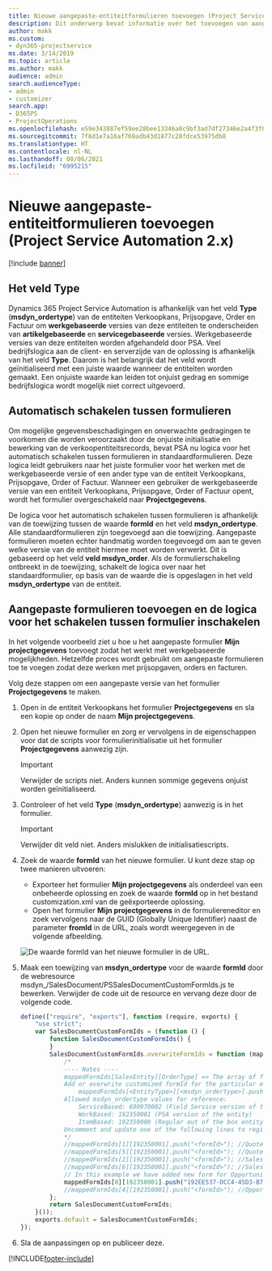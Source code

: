 ```yaml
---
title: Nieuwe aangepaste-entiteitformulieren toevoegen (Project Service Automation 2.x)
description: Dit onderwerp bevat informatie over het toevoegen van aangepaste-entiteitformulieren voor verkoopkansen, prijsopgaven, orders of facturen in Dynamics 365 Project Service Automation 2.x.
author: makk
ms.custom:
- dyn365-projectservice
ms.date: 3/14/2019
ms.topic: article
ms.author: makk
audience: admin
search.audienceType:
- admin
- customizer
search.app:
- D365PS
- ProjectOperations
ms.openlocfilehash: e59e343887ef59ee28bee13346a0c9bf3ad7df27346e2a4f3f02a1e5c08c060f
ms.sourcegitcommit: 7f8d1e7a16af769adb43d1877c28fdce53975db8
ms.translationtype: HT
ms.contentlocale: nl-NL
ms.lasthandoff: 08/06/2021
ms.locfileid: "6995215"
---
```

# <a name="add-new-custom-entity-forms-project-service-automation-2x"></a>Nieuwe aangepaste-entiteitformulieren toevoegen (Project Service Automation 2.x)

[!include [banner](../../includes/psa-now-project-operations.md)]

## <a name="type-field"></a>Het veld Type 

Dynamics 365 Project Service Automation is afhankelijk van het veld **Type** (**msdyn\_ordertype**) van de entiteiten Verkoopkans, Prijsopgave, Order en Factuur om **werkgebaseerde** versies van deze entiteiten te onderscheiden van **artikelgebaseerde** en **servicegebaseerde** versies. Werkgebaseerde versies van deze entiteiten worden afgehandeld door PSA. Veel bedrijfslogica aan de client- en serverzijde van de oplossing is afhankelijk van het veld **Type**. Daarom is het belangrijk dat het veld wordt geïnitialiseerd met een juiste waarde wanneer de entiteiten worden gemaakt. Een onjuiste waarde kan leiden tot onjuist gedrag en sommige bedrijfslogica wordt mogelijk niet correct uitgevoerd.

## <a name="automatic-form-switching"></a>Automatisch schakelen tussen formulieren

Om mogelijke gegevensbeschadigingen en onverwachte gedragingen te voorkomen die worden veroorzaakt door de onjuiste initialisatie en bewerking van de verkoopentiteitsrecords, bevat PSA nu logica voor het automatisch schakelen tussen formulieren in standaardformulieren. Deze logica leidt gebruikers naar het juiste formulier voor het werken met de werkgebaseerde versie of een ander type van de entiteit Verkoopkans, Prijsopgave, Order of Factuur. Wanneer een gebruiker de werkgebaseerde versie van een entiteit Verkoopkans, Prijsopgave, Order of Factuur opent, wordt het formulier overgeschakeld naar **Projectgegevens**.

De logica voor het automatisch schakelen tussen formulieren is afhankelijk van de toewijzing tussen de waarde **formId** en het veld **msdyn\_ordertype**. Alle standaardformulieren zijn toegevoegd aan die toewijzing. Aangepaste formulieren moeten echter handmatig worden toegevoegd om aan te geven welke versie van de entiteit hiermee moet worden verwerkt. Dit is gebaseerd op het veld **veld msdyn\_order**. Als de formulierschakeling ontbreekt in de toewijzing, schakelt de logica over naar het standaardformulier, op basis van de waarde die is opgeslagen in het veld **msdyn\_ordertype** van de entiteit.

## <a name="add-custom-forms-and-turn-on-the-form-switching-logic"></a>Aangepaste formulieren toevoegen en de logica voor het schakelen tussen formulier inschakelen

In het volgende voorbeeld ziet u hoe u het aangepaste formulier **Mijn projectgegevens** toevoegt zodat het werkt met werkgebaseerde mogelijkheden. Hetzelfde proces wordt gebruikt om aangepaste formulieren toe te voegen zodat deze werken met prijsopgaven, orders en facturen.

Volg deze stappen om een aangepaste versie van het formulier **Projectgegevens** te maken.

1. Open in de entiteit Verkoopkans het formulier **Projectgegevens** en sla een kopie op onder de naam **Mijn projectgegevens**.
2. Open het nieuwe formulier en zorg er vervolgens in de eigenschappen voor dat de scripts voor formulierinitialisatie uit het formulier **Projectgegevens** aanwezig zijn. 

    > [!IMPORTANT]
    > Verwijder de scripts niet. Anders kunnen sommige gegevens onjuist worden geïnitialiseerd.

3. Controleer of het veld **Type** (**msdyn\_ordertype**) aanwezig is in het formulier. 

    > [!IMPORTANT]
    > Verwijder dit veld niet. Anders mislukken de initialisatiescripts.

4. Zoek de waarde **formId** van het nieuwe formulier. U kunt deze stap op twee manieren uitvoeren:

    - Exporteer het formulier **Mijn projectgegevens** als onderdeel van een onbeheerde oplossing en zoek de waarde **formId** op in het bestand customization.xml van de geëxporteerde oplossing.
    - Open het formulier **Mijn projectgegevens** in de formuliereneditor en zoek vervolgens naar de GUID (Globally Unique Identifier) naast de parameter **fromId** in de URL, zoals wordt weergegeven in de volgende afbeelding.

    ![De waarde formId van het nieuwe formulier in de URL.](media/how-to-add-custom-forms-in-v2.0.png)

5. Maak een toewijzing van **msdyn\_ordertype** voor de waarde **formId** door de webresource msdyn\_/SalesDocument/PSSalesDocumentCustomFormIds.js te bewerken. Verwijder de code uit de resource en vervang deze door de volgende code.

    ```javascript
    define(["require", "exports"], function (require, exports) {
        "use strict";
        var SalesDocumentCustomFormIds = (function () {
            function SalesDocumentCustomFormIds() {
            }
            SalesDocumentCustomFormIds.overwriteFormIds = function (mappedFormIds) {
                /*
                ---- Notes ----
                mappedFormIds[SalesEntity][OrderType] => The array of forms IDs that support particular entity and order type
                Add or overwrite customized formId for the particular entity and order type by calling:
                    mappedFormIds[<EntityType>][<msdyn_ordertype>].push("<formId>");
                Allowed msdyn_ordertype values for reference:
                    ServiceBased: 690970002 (Field Service version of the entity)
                    WorkBased: 192350001 (PSA version of the entity)
                    ItemBased: 192350000 (Regular out of the box entity)
                Uncomment and update one of the following lines to register custom PSA form for required entity:
                */      
                //mappedFormIds[1][192350001].push("<formId>"); //Quote
                //mappedFormIds[5][192350001].push("<formId>"); //Quote Line
                //mappedFormIds[2][192350001].push("<formId>"); //Sales Order
                //mappedFormIds[6][192350001].push("<formId>"); //Sales Order Line
                // In this example we have added new form for Opportunity
                mappedFormIds[0][192350001].push("192EE537-DCC4-45D3-B7AF-EA694B9113D2"); //Opportunity
                //mappedFormIds[4][192350001].push("<formId>"); //Opportunity Line
            };
            return SalesDocumentCustomFormIds;
        }());
        exports.default = SalesDocumentCustomFormIds;
    });
    ```

6. Sla de aanpassingen op en publiceer deze.


[!INCLUDE[footer-include](../../includes/footer-banner.md)]